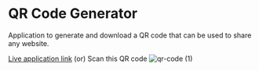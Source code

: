 # QR Code Generator

Application to generate and download a QR code that can be used to share any website.

[Live application link](https://sneha-kv.github.io/QRCode-generator/) 
(or) Scan this QR code
![qr-code (1)](https://user-images.githubusercontent.com/62788140/188510758-cb44c200-87d6-4d72-8514-9478922b3474.png)
